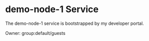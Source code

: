 # demo-node-1 Service

The demo-node-1 service is bootstrapped by my developer portal.

Owner: group:default/guests

